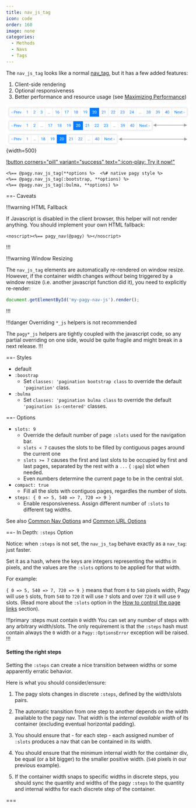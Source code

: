 ```yaml
---
title: nav_js_tag
icon: code
order: 160
image: none
categories:
  - Methods
  - Navs
  - Tags
---
```


The `nav_js_tag` looks like a normal [nav_tag](nav_tag.md), but it has a few added features:

1. Client-side rendering
2. Optional responsiveness
3. Better performance and resource usage (see [Maximizing Performance](../../guides/how-to#maximize-performance))

![Responsive nav_js_tag (:bootstrap style)](/assets/images/bootstrap_nav_js.png){width=500}

[!button corners="pill" variant="success" text=":icon-play: Try it now!"](../../sandbox/playground.md#3-demo-app)

```erb
<%== @pagy.nav_js_tag(**options %>  <%# native pagy style %>
<%== @pagy.nav_js_tag(:bootstrap, **options) %>
<%== @pagy.nav_js_tag(:bulma, **options) %>
```
  
==- Caveats

!!!warning HTML Fallback

If Javascript is disabled in the client browser, this helper will not render anything. You should implement your own HTML fallback:

```erb
<noscript><%== pagy_nav(@pagy) %></noscript>
```

!!!

!!!warning Window Resizing

The `nav_js_tag` elements are automatically re-rendered on window resize. However, if the container width changes *without*
being triggered by a window resize (i.e. another javascript function did it), you need to explicitly re-render:

```js
document.getElementById('my-pagy-nav-js').render();
```

!!!

!!!danger Overriding `*_js` helpers is not recommended

The `pagy*_js` helpers are tightly coupled with the javascript code, so any partial overriding on one side, would be quite fragile
and might break in a next release.
!!!

==- Styles

- default
- `:boostrap`
  - Set `classes: 'pagination bootstrap class` to override the default `'pagination'` class.
- `:bulma`
  - Set `classes: 'pagination bulma class` to override the default `'pagination is-centered'` classes.

==- Options

- `slots: 9`
  - Override the default number of page `:slots` used for the navigation bar.
  - `slots < 7` causes the slots to be filled by contiguous pages around the current one
  - `slots >= 7` causes the first and last slots to be occupied by first and last pages, separated by the rest with a `...` (
    `:gap`) slot when needed.
  - Even numbers determine the current page to be in the central slot.
- `compact: true`
  - Fill all the slots with contiguos pages, regardles the number of slots.
- `steps: { 0 => 5, 540 => 7, 720 => 9 }`
  - Enable responsiveness. Assign different number of `:slots` to different tag widths.

See also [Common Nav Options](../instance.md#common-nav-options) and [Common URL Options](../instance.md#common-url-options)

==- In Depth: `:steps` Option

Notice: when `:steps` is not set, the `nav_js_tag` behave exactly as a `nav_tag`: just faster.

Set it as a hash, where the keys are integers representing the widths in pixels, and the values are the `:slots` options to be
applied for that width.

For example:

`{ 0 => 5, 540 => 7, 720 => 9 }` means that from `0` to `540` pixels width, Pagy will use `5` slots, from `540` to `720` it will
use `7` slots and over `720` it will use `9` slots. (Read more about the `:slots`
option in the [How to control the page links](/docs/how-to#control-the-page-links) section).

!!!primary :steps must contain `0` width You can set any number of steps with any arbitrary width/slots. The only requirement is
that the `:steps` hash must contain always the `0` width or a `Pagy::OptionsError` exception will be raised.
!!!

#### Setting the right steps

Setting the `:steps` can create a nice transition between widths or some apparently erratic behavior.

Here is what you should consider/ensure:

1. The pagy slots changes in discrete `:steps`, defined by the width/slots pairs.

2. The automatic transition from one step to another depends on the width available to the pagy nav. That width is the _internal
   available width_ of its container (excluding eventual horizontal padding).

3. You should ensure that - for each step - each assigned number of `:slots` produces a nav that can be contained in its width.

4. You should ensure that the minimum internal width for the container div, be equal (or a bit bigger) to the smaller positive
   width. (`540` pixels in our previous example).

5. If the container width snaps to specific widths in discrete steps, you should sync the quantity and widths of the pagy `:steps`
   to the quantity and internal widths for each discrete step of the container.

===
